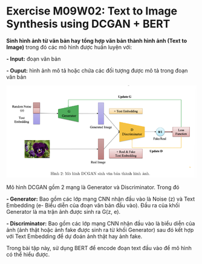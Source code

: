 # Exercise M09W02: Text to Image Synthesis using DCGAN + BERT

**Sinh hình ảnh từ văn bản hay tổng hợp văn bản thành hình ảnh (Text to Image)** trong đó các mô hình được huấn luyện với:

**- Input:** đoạn văn bản

**- Ouput:** hình ảnh mô tả hoặc chứa các đối tượng được mô tả trong đoạn văn bản

![Pipeline DCGAN](/readme_img/DCGAN.png "AIO 2024")

Mô hình DCGAN gồm 2 mạng là Generator và Discriminator. Trong đó

**- Generator:** Bao gồm các lớp mạng CNN nhận đầu vào là Noise (z) và Text Embedding (e- Biểu diễn của đoạn văn bản đầu vào). Đầu ra của khối Generator là ma trận ảnh được sinh ra G(z, e).

**- Discriminator:** Bao gồm các lớp mạng CNN nhận đầu vào là biểu diễn của ảnh (ảnh thật hoặc ảnh fake được sinh ra từ khối Generator) sau đó kết hợp với Text Embedding để dự đoán ảnh thật hay ảnh fake.

Trong bài tập này, sử dụng BERT để encode đoạn text đầu vào để mô hình có thể hiểu được.
